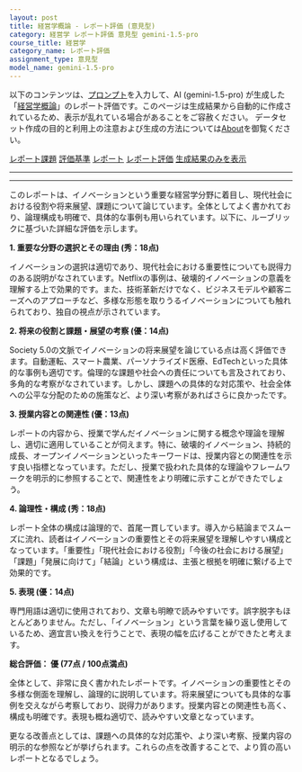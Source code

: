 ```yaml
---
layout: post
title: 経営学概論 - レポート評価 (意見型)
category: 経営学 レポート評価 意見型 gemini-1.5-pro
course_title: 経営学
category_name: レポート評価
assignment_type: 意見型
model_name: gemini-1.5-pro
---
```


以下のコンテンツは、[プロンプト](https://github.com/takedatoshiyuki/synthetic_assignments/tree/main/generated/経営学/gemini-1.5-pro/prompt_レポート評価-意見型.md)を入力して、AI (gemini-1.5-pro) が生成した「[経営学概論](/contents/経営学/)」のレポート評価です。このページは生成結果から自動的に作成されているため、表示が乱れている場合があることをご容赦ください。
データセット作成の目的と利用上の注意および生成の方法については[About](/About)を御覧ください。

[レポート課題](../レポート課題-意見型)
[評価基準](../評価基準-意見型)
[レポート](../レポート-意見型)
[レポート評価](../レポート評価-意見型)
[生成結果のみを表示](https://github.com/takedatoshiyuki/synthetic_assignments/tree/main/generated/経営学/gemini-1.5-pro/レポート評価-意見型.md)
  

***
***
  
このレポートは、イノベーションという重要な経営学分野に着目し、現代社会における役割や将来展望、課題について論じています。全体としてよく書かれており、論理構成も明確で、具体的な事例も用いられています。以下に、ルーブリックに基づいた詳細な評価を示します。

**1. 重要な分野の選択とその理由 (秀：18点)**

イノベーションの選択は適切であり、現代社会における重要性についても説得力のある説明がなされています。Netflixの事例は、破壊的イノベーションの意義を理解する上で効果的です。また、技術革新だけでなく、ビジネスモデルや顧客ニーズへのアプローチなど、多様な形態を取りうるイノベーションについても触れられており、独自の視点が示されています。

**2. 将来の役割と課題・展望の考察 (優：14点)**

Society 5.0の文脈でイノベーションの将来展望を論じている点は高く評価できます。自動運転、スマート農業、パーソナライズド医療、EdTechといった具体的な事例も適切です。倫理的な課題や社会への責任についても言及されており、多角的な考察がなされています。しかし、課題への具体的な対応策や、社会全体への公平な分配のための施策など、より深い考察があればさらに良かったです。

**3. 授業内容との関連性 (優：13点)**

レポートの内容から、授業で学んだイノベーションに関する概念や理論を理解し、適切に適用していることが伺えます。特に、破壊的イノベーション、持続的成長、オープンイノベーションといったキーワードは、授業内容との関連性を示す良い指標となっています。ただし、授業で扱われた具体的な理論やフレームワークを明示的に参照することで、関連性をより明確に示すことができたでしょう。

**4. 論理性・構成 (秀：18点)**

レポート全体の構成は論理的で、首尾一貫しています。導入から結論までスムーズに流れ、読者はイノベーションの重要性とその将来展望を理解しやすい構成となっています。「重要性」「現代社会における役割」「今後の社会における展望」「課題」「発展に向けて」「結論」という構成は、主張と根拠を明確に繋げる上で効果的です。

**5. 表現 (優：14点)**

専門用語は適切に使用されており、文章も明瞭で読みやすいです。誤字脱字もほとんどありません。ただし、「イノベーション」という言葉を繰り返し使用しているため、適宜言い換えを行うことで、表現の幅を広げることができたと考えます。


**総合評価： 優 (77点 / 100点満点)**

全体として、非常に良く書かれたレポートです。イノベーションの重要性とその多様な側面を理解し、論理的に説明しています。将来展望についても具体的な事例を交えながら考察しており、説得力があります。授業内容との関連性も高く、構成も明確です。表現も概ね適切で、読みやすい文章となっています。

更なる改善点としては、課題への具体的な対応策や、より深い考察、授業内容の明示的な参照などが挙げられます。これらの点を改善することで、より質の高いレポートとなるでしょう。
